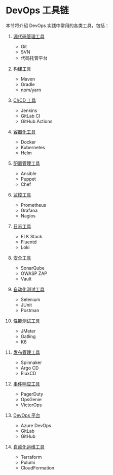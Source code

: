 # DevOps 工具链

本节将介绍 DevOps 实践中常用的各类工具，包括：

1. [源代码管理工具](scm/README.md)
   - Git
   - SVN
   - 代码托管平台

2. [构建工具](build/README.md)
   - Maven
   - Gradle
   - npm/yarn

3. [CI/CD 工具](cicd/README.md)
   - Jenkins
   - GitLab CI
   - GitHub Actions

4. [容器化工具](container/README.md)
   - Docker
   - Kubernetes
   - Helm

5. [配置管理工具](config/README.md)
   - Ansible
   - Puppet
   - Chef

6. [监控工具](monitoring/README.md)
   - Prometheus
   - Grafana
   - Nagios

7. [日志工具](logging/README.md)
   - ELK Stack
   - Fluentd
   - Loki

8. [安全工具](security/README.md)
   - SonarQube
   - OWASP ZAP
   - Vault

9. [自动化测试工具](testing/README.md)
   - Selenium
   - JUnit
   - Postman

10. [性能测试工具](performance/README.md)
    - JMeter
    - Gatling
    - K6

11. [发布管理工具](release/README.md)
    - Spinnaker
    - Argo CD
    - FluxCD

12. [事件响应工具](incident/README.md)
    - PagerDuty
    - OpsGenie
    - VictorOps

13. [DevOps 平台](platform/README.md)
    - Azure DevOps
    - GitLab
    - GitHub

14. [自动化运维工具](automation/README.md)
    - Terraform
    - Pulumi
    - CloudFormation 